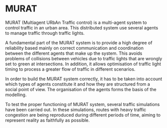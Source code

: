 # MURAT
MURAT (Multiagent URbAn Traffic control) is a multi-agent system to control traffic in an urban area. This distributed system use several agents to manage traffic through traffic lights.

A fundamental part of the MURAT system is to provide a high degree of reliability based mainly on correct communication and coordination between the different agents that make up the system. This avoids problems of collisions between vehicles due to traffic lights that are wrongly set to green at intersections. In addition, it allows optimisation of traffic light timing to process a greater flow of traffic in different scenarios.

In order to build the MURAT system correctly, it has to be taken into account which types of agents constitute it and how they are structured from a social point of view. The organisation of the agents forms the basis of the modelling.

To test the proper functioning of MURAT system, several traffic simulations have been carried out. In these simulations, routes with heavy traffic congestion are being reproduced during different periods of time, aiming to represent reality as faithfully as possible.
